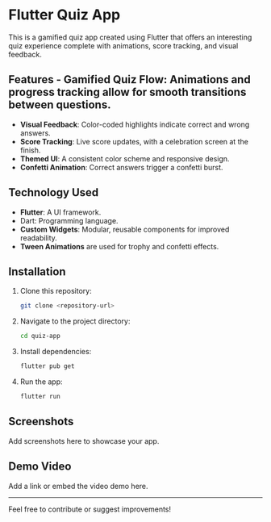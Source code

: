 # Flutter Quiz App

This is a gamified quiz app created using Flutter that offers an interesting quiz experience complete with animations, score tracking, and visual feedback.


## Features - **Gamified Quiz Flow**: Animations and progress tracking allow for smooth transitions between questions.
- **Visual Feedback**: Color-coded highlights indicate correct and wrong answers.
- **Score Tracking**: Live score updates, with a celebration screen at the finish.
- **Themed UI**: A consistent color scheme and responsive design.
- **Confetti Animation**: Correct answers trigger a confetti burst.

## Technology Used
- **Flutter**: A UI framework.
- Dart: Programming language.
- **Custom Widgets**: Modular, reusable components for improved readability.
- **Tween Animations** are used for trophy and confetti effects.

## Installation
1. Clone this repository:
   ```bash
   git clone <repository-url>
   ```
2. Navigate to the project directory:
   ```bash
   cd quiz-app
   ```
3. Install dependencies:
   ```bash
   flutter pub get
   ```
4. Run the app:
   ```bash
   flutter run
   ```

## Screenshots
Add screenshots here to showcase your app.

## Demo Video
Add a link or embed the video demo here.

---

Feel free to contribute or suggest improvements!

